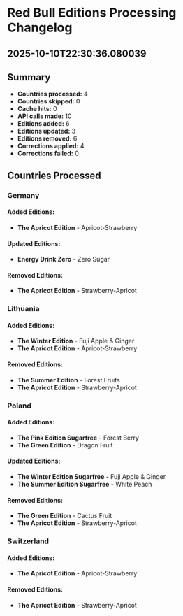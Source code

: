 # Red Bull Editions Processing Changelog
## 2025-10-10T22:30:36.080039

## Summary
- **Countries processed:** 4
- **Countries skipped:** 0
- **Cache hits:** 0
- **API calls made:** 10
- **Editions added:** 6
- **Editions updated:** 3
- **Editions removed:** 6
- **Corrections applied:** 4
- **Corrections failed:** 0

## Countries Processed

### Germany
#### Added Editions:
- **The Apricot Edition** - Apricot-Strawberry

#### Updated Editions:
- **Energy Drink Zero** - Zero Sugar

#### Removed Editions:
- **The Apricot Edition** - Strawberry-Apricot

### Lithuania
#### Added Editions:
- **The Winter Edition** - Fuji Apple & Ginger
- **The Apricot Edition** - Apricot-Strawberry

#### Removed Editions:
- **The Summer Edition** - Forest Fruits
- **The Apricot Edition** - Strawberry-Apricot

### Poland
#### Added Editions:
- **The Pink Edition Sugarfree** - Forest Berry
- **The Green Edition** - Dragon Fruit

#### Updated Editions:
- **The Winter Edition Sugarfree** - Fuji Apple & Ginger
- **The Summer Edition Sugarfree** - White Peach

#### Removed Editions:
- **The Green Edition** - Cactus Fruit
- **The Apricot Edition** - Strawberry-Apricot

### Switzerland
#### Added Editions:
- **The Apricot Edition** - Apricot-Strawberry

#### Removed Editions:
- **The Apricot Edition** - Strawberry-Apricot
